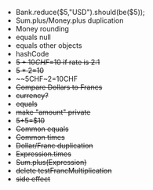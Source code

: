 -	Bank.reduce($5,"USD").should(be($5));
-	Sum.plus/Money.plus duplication
- Money rounding
- equals null
- equals other objects
- hashCode
- ~~$5+10CHF=$10 if rate is 2:1~~
- ~~$5*2=$10~~
- ~~5CHF~2=10CHF
- ~~Compare Dollars to Francs~~
- ~~currency?~~
- ~~equals~~
- ~~make "amount" private~~
-	~~$5+$5=$10~~
-	~~Common equals~~
-	~~Common times~~
-	~~Dollar/Franc duplication~~
-	~~Expression.times~~
-	~~Sum.plus(Expression)~~
-	~~delete testFrancMultiplication~~
- ~~side effect~~
